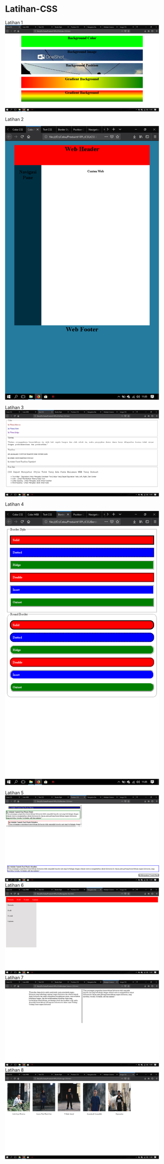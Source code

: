 # Latihan-CSS
Latihan 1
![alt text](https://raw.githubusercontent.com/ArdiArya/Latihan-CSS/master/CSS/Background%20CSS.png)

Latihan 2

![alt text](https://raw.githubusercontent.com/ArdiArya/Latihan-CSS/master/CSS/Web%20CSS.png)

Latihan 3
![alt text](https://raw.githubusercontent.com/ArdiArya/Latihan-CSS/master/CSS/Text%20CSS.png)

Latihan 4

![alt text](https://raw.githubusercontent.com/ArdiArya/Latihan-CSS/master/CSS/Border%20CSS.png)

Latihan 5
![alt text](https://raw.githubusercontent.com/ArdiArya/Latihan-CSS/master/CSS/Position%20CSS.png)
Latihan 6
![alt text](https://raw.githubusercontent.com/ArdiArya/Latihan-CSS/master/CSS/Navigation%20Bar%20CSS.png)
Latihan 7
![alt text](https://raw.githubusercontent.com/ArdiArya/Latihan-CSS/master/CSS/Multiple%20Column%20CSS.png)
Latihan 8
![alt text](https://raw.githubusercontent.com/ArdiArya/Latihan-CSS/master/CSS/Image%20CSS.png)
